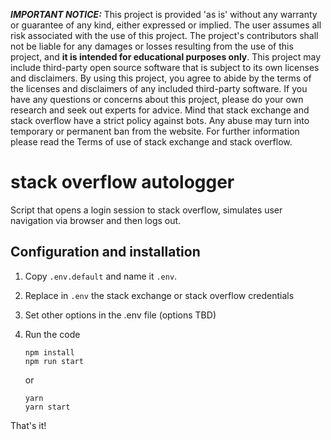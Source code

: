 **_IMPORTANT NOTICE:_** This project is provided 'as is' without any warranty or guarantee of any kind, either expressed or implied. The user assumes all risk associated with the use of this project. The project's contributors shall not be liable for any damages or losses resulting from the use of this project, and **it is intended for educational purposes only**. This project may include third-party open source software that is subject to its own licenses and disclaimers. By using this project, you agree to abide by the terms of the licenses and disclaimers of any included third-party software. If you have any questions or concerns about this project, please do your own research and seek out experts for advice.
Mind that stack exchange and stack overflow have a strict policy against bots. Any abuse may turn into temporary or permanent ban from the website. For further information please read the Terms of use of stack exchange and stack overflow.

# stack overflow autologger

Script that opens a login session to stack overflow, simulates user navigation via browser and then logs out.

## Configuration and installation

1. Copy `.env.default` and name it `.env`.

2. Replace in `.env` the stack exchange or stack overflow credentials

3. Set other options in the .env file (options TBD)

4. Run the code
   ```shell script
   npm install
   npm run start
   ```
   or
   ```shell script
   yarn
   yarn start
   ```

That's it!

